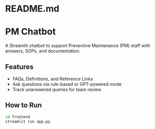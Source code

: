 # README.md
# PM Chatbot

A Streamlit chatbot to support Preventive Maintenance (PM) staff with answers, SOPs, and documentation.

## Features
- FAQs, Definitions, and Reference Links
- Ask questions via rule-based or GPT-powered mode
- Track unanswered queries for team review

## How to Run
```bash
cd frontend
streamlit run app.py
